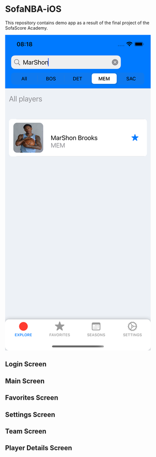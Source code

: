 # SofaNBA-iOS

This repository contains demo app as a result of the final project of the SofaScore Academy. 

![something something](https://github.com/ismandre/SofaNBA-iOS/blob/main/Screenshots/explore_filter_players.png)

## Login Screen

## Main Screen

## Favorites Screen

## Settings Screen

## Team Screen

## Player Details Screen
